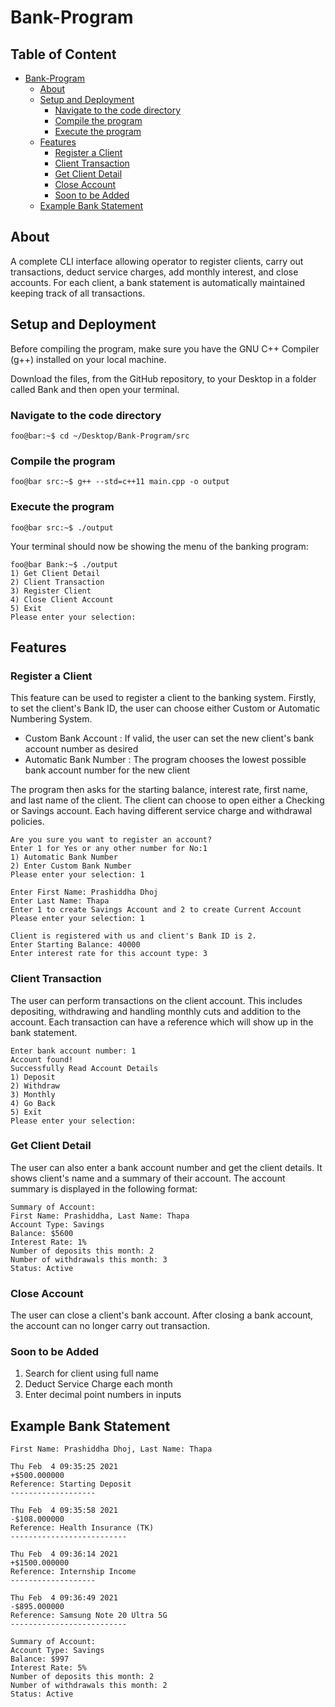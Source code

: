 
# Bank-Program

## Table of Content

- [Bank-Program](#bank-program)
  * [About](#about)
  * [Setup and Deployment](#setup-and-deployment)
    + [Navigate to the code directory](#navigate-to-the-code-directory)
    + [Compile the program](#compile-the-program)
    + [Execute the program](#execute-the-program)
  * [Features](#features)
    + [Register a Client](#register-a-client)
    + [Client Transaction](#client-transaction)
    + [Get Client Detail](#get-client-detail)
    + [Close Account](#close-account)
    + [Soon to be Added](#soon-to-be-added)
  * [Example Bank Statement](#example-bank-statement)

## About
A complete CLI interface allowing operator to register clients, carry out transactions, deduct service charges, add monthly interest, and close accounts. For each client, a bank statement is automatically maintained keeping track of all transactions.

## Setup and Deployment

Before compiling the program, make sure you have the GNU C++ Compiler (g++) installed on your local machine.

Download the files, from the GitHub repository, to your Desktop in a folder called Bank and then open your terminal. 

### Navigate to the code directory
```console
foo@bar:~$ cd ~/Desktop/Bank-Program/src
```

### Compile the program
```console
foo@bar src:~$ g++ --std=c++11 main.cpp -o output
```
### Execute the program
```console
foo@bar src:~$ ./output
```

Your terminal should now be showing the menu of the banking program:
```console
foo@bar Bank:~$ ./output
1) Get Client Detail
2) Client Transaction
3) Register Client
4) Close Client Account 
5) Exit
Please enter your selection:
```


## Features

### Register a Client

This feature can be used to register a client to the banking system. Firstly, to set the client's Bank ID, the user can choose either Custom or Automatic Numbering System.

- Custom Bank Account : If valid, the user can set the new client's bank account number as desired
- Automatic Bank Number : The program chooses the lowest possible bank account number for the new client

The program then asks for the starting balance, interest rate, first name, and last name of the client. The client can choose to open either a Checking or Savings account. Each having different service charge and withdrawal policies.

```console
Are you sure you want to register an account?
Enter 1 for Yes or any other number for No:1
1) Automatic Bank Number
2) Enter Custom Bank Number
Please enter your selection: 1

Enter First Name: Prashiddha Dhoj
Enter Last Name: Thapa
Enter 1 to create Savings Account and 2 to create Current Account
Please enter your selection: 1

Client is registered with us and client's Bank ID is 2.
Enter Starting Balance: 40000
Enter interest rate for this account type: 3
```
  
### Client Transaction

The user can perform transactions on the client account. This includes depositing, withdrawing and handling monthly cuts and addition to the account. Each transaction can have a reference which will show up in the bank statement.

```console
Enter bank account number: 1
Account found!
Successfully Read Account Details
1) Deposit 
2) Withdraw 
3) Monthly 
4) Go Back 
5) Exit
Please enter your selection:
```
  
### Get Client Detail

The user can also enter a bank account number and get the client details. It shows client's name and a summary of their account. The account summary is displayed in the following format:

```console
Summary of Account:
First Name: Prashiddha, Last Name: Thapa
Account Type: Savings
Balance: $5600
Interest Rate: 1%
Number of deposits this month: 2
Number of withdrawals this month: 3
Status: Active
```

### Close Account
  
The user can close a client's bank account. After closing a bank account, the account can no longer carry out transaction.
  
### Soon to be Added

1) Search for client using full name
2) Deduct Service Charge each month
3) Enter decimal point numbers in inputs

## Example Bank Statement

``` 
First Name: Prashiddha Dhoj, Last Name: Thapa

Thu Feb  4 09:35:25 2021
+$500.000000
Reference: Starting Deposit
-------------------

Thu Feb  4 09:35:58 2021
-$108.000000
Reference: Health Insurance (TK)
--------------------------

Thu Feb  4 09:36:14 2021
+$1500.000000
Reference: Internship Income
-------------------

Thu Feb  4 09:36:49 2021
-$895.000000
Reference: Samsung Note 20 Ultra 5G
--------------------------

Summary of Account:
Account Type: Savings
Balance: $997
Interest Rate: 5%
Number of deposits this month: 2
Number of withdrawals this month: 2
Status: Active
``` 
